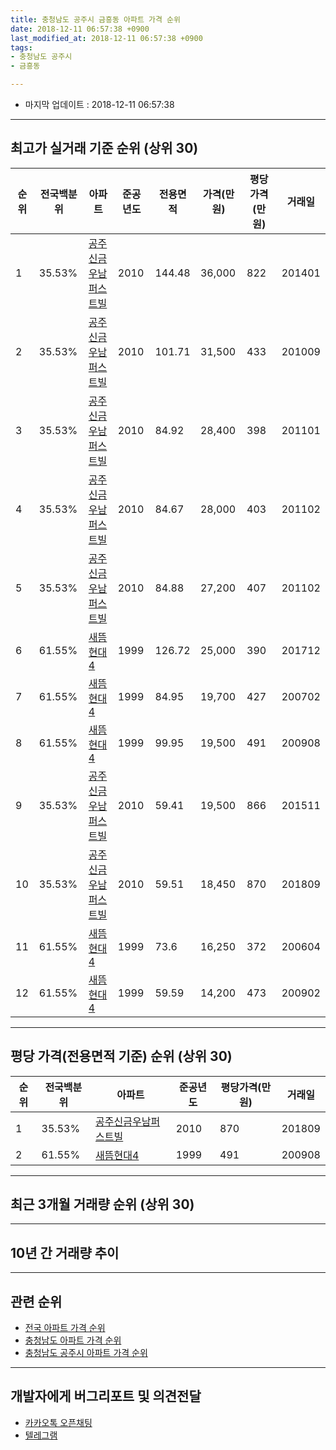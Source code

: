 ```yaml
---
title: 충청남도 공주시 금흥동 아파트 가격 순위
date: 2018-12-11 06:57:38 +0900
last_modified_at: 2018-12-11 06:57:38 +0900
tags:
- 충청남도 공주시
- 금흥동

---
```


* 마지막 업데이트 : 2018-12-11 06:57:38

---

## 최고가 실거래 기준 순위 (상위 30)


|순위|전국백분위|아파트|준공년도|전용면적|가격(만원)|평당가격(만원)|거래일|
|---|---|---|---|---|---|---|---|
|1|35.53%|[공주신금우남퍼스트빌](https://search.naver.com/search.naver?query=%EC%B6%A9%EC%B2%AD%EB%82%A8%EB%8F%84+%EA%B3%B5%EC%A3%BC%EC%8B%9C+%EA%B8%88%ED%9D%A5%EB%8F%99+%EA%B3%B5%EC%A3%BC%EC%8B%A0%EA%B8%88%EC%9A%B0%EB%82%A8%ED%8D%BC%EC%8A%A4%ED%8A%B8%EB%B9%8C)|2010|144.48|36,000|822|201401|
|2|35.53%|[공주신금우남퍼스트빌](https://search.naver.com/search.naver?query=%EC%B6%A9%EC%B2%AD%EB%82%A8%EB%8F%84+%EA%B3%B5%EC%A3%BC%EC%8B%9C+%EA%B8%88%ED%9D%A5%EB%8F%99+%EA%B3%B5%EC%A3%BC%EC%8B%A0%EA%B8%88%EC%9A%B0%EB%82%A8%ED%8D%BC%EC%8A%A4%ED%8A%B8%EB%B9%8C)|2010|101.71|31,500|433|201009|
|3|35.53%|[공주신금우남퍼스트빌](https://search.naver.com/search.naver?query=%EC%B6%A9%EC%B2%AD%EB%82%A8%EB%8F%84+%EA%B3%B5%EC%A3%BC%EC%8B%9C+%EA%B8%88%ED%9D%A5%EB%8F%99+%EA%B3%B5%EC%A3%BC%EC%8B%A0%EA%B8%88%EC%9A%B0%EB%82%A8%ED%8D%BC%EC%8A%A4%ED%8A%B8%EB%B9%8C)|2010|84.92|28,400|398|201101|
|4|35.53%|[공주신금우남퍼스트빌](https://search.naver.com/search.naver?query=%EC%B6%A9%EC%B2%AD%EB%82%A8%EB%8F%84+%EA%B3%B5%EC%A3%BC%EC%8B%9C+%EA%B8%88%ED%9D%A5%EB%8F%99+%EA%B3%B5%EC%A3%BC%EC%8B%A0%EA%B8%88%EC%9A%B0%EB%82%A8%ED%8D%BC%EC%8A%A4%ED%8A%B8%EB%B9%8C)|2010|84.67|28,000|403|201102|
|5|35.53%|[공주신금우남퍼스트빌](https://search.naver.com/search.naver?query=%EC%B6%A9%EC%B2%AD%EB%82%A8%EB%8F%84+%EA%B3%B5%EC%A3%BC%EC%8B%9C+%EA%B8%88%ED%9D%A5%EB%8F%99+%EA%B3%B5%EC%A3%BC%EC%8B%A0%EA%B8%88%EC%9A%B0%EB%82%A8%ED%8D%BC%EC%8A%A4%ED%8A%B8%EB%B9%8C)|2010|84.88|27,200|407|201102|
|6|61.55%|[새뜸현대4](https://search.naver.com/search.naver?query=%EC%B6%A9%EC%B2%AD%EB%82%A8%EB%8F%84+%EA%B3%B5%EC%A3%BC%EC%8B%9C+%EA%B8%88%ED%9D%A5%EB%8F%99+%EC%83%88%EB%9C%B8%ED%98%84%EB%8C%804)|1999|126.72|25,000|390|201712|
|7|61.55%|[새뜸현대4](https://search.naver.com/search.naver?query=%EC%B6%A9%EC%B2%AD%EB%82%A8%EB%8F%84+%EA%B3%B5%EC%A3%BC%EC%8B%9C+%EA%B8%88%ED%9D%A5%EB%8F%99+%EC%83%88%EB%9C%B8%ED%98%84%EB%8C%804)|1999|84.95|19,700|427|200702|
|8|61.55%|[새뜸현대4](https://search.naver.com/search.naver?query=%EC%B6%A9%EC%B2%AD%EB%82%A8%EB%8F%84+%EA%B3%B5%EC%A3%BC%EC%8B%9C+%EA%B8%88%ED%9D%A5%EB%8F%99+%EC%83%88%EB%9C%B8%ED%98%84%EB%8C%804)|1999|99.95|19,500|491|200908|
|9|35.53%|[공주신금우남퍼스트빌](https://search.naver.com/search.naver?query=%EC%B6%A9%EC%B2%AD%EB%82%A8%EB%8F%84+%EA%B3%B5%EC%A3%BC%EC%8B%9C+%EA%B8%88%ED%9D%A5%EB%8F%99+%EA%B3%B5%EC%A3%BC%EC%8B%A0%EA%B8%88%EC%9A%B0%EB%82%A8%ED%8D%BC%EC%8A%A4%ED%8A%B8%EB%B9%8C)|2010|59.41|19,500|866|201511|
|10|35.53%|[공주신금우남퍼스트빌](https://search.naver.com/search.naver?query=%EC%B6%A9%EC%B2%AD%EB%82%A8%EB%8F%84+%EA%B3%B5%EC%A3%BC%EC%8B%9C+%EA%B8%88%ED%9D%A5%EB%8F%99+%EA%B3%B5%EC%A3%BC%EC%8B%A0%EA%B8%88%EC%9A%B0%EB%82%A8%ED%8D%BC%EC%8A%A4%ED%8A%B8%EB%B9%8C)|2010|59.51|18,450|870|201809|
|11|61.55%|[새뜸현대4](https://search.naver.com/search.naver?query=%EC%B6%A9%EC%B2%AD%EB%82%A8%EB%8F%84+%EA%B3%B5%EC%A3%BC%EC%8B%9C+%EA%B8%88%ED%9D%A5%EB%8F%99+%EC%83%88%EB%9C%B8%ED%98%84%EB%8C%804)|1999|73.6|16,250|372|200604|
|12|61.55%|[새뜸현대4](https://search.naver.com/search.naver?query=%EC%B6%A9%EC%B2%AD%EB%82%A8%EB%8F%84+%EA%B3%B5%EC%A3%BC%EC%8B%9C+%EA%B8%88%ED%9D%A5%EB%8F%99+%EC%83%88%EB%9C%B8%ED%98%84%EB%8C%804)|1999|59.59|14,200|473|200902|


---

## 평당 가격(전용면적 기준) 순위 (상위 30)


|순위|전국백분위|아파트|준공년도|평당가격(만원)|거래일|
|---|---|---|---|---|---|
|1|35.53%|[공주신금우남퍼스트빌](https://search.naver.com/search.naver?query=%EC%B6%A9%EC%B2%AD%EB%82%A8%EB%8F%84+%EA%B3%B5%EC%A3%BC%EC%8B%9C+%EA%B8%88%ED%9D%A5%EB%8F%99+%EA%B3%B5%EC%A3%BC%EC%8B%A0%EA%B8%88%EC%9A%B0%EB%82%A8%ED%8D%BC%EC%8A%A4%ED%8A%B8%EB%B9%8C)|2010|870|201809|
|2|61.55%|[새뜸현대4](https://search.naver.com/search.naver?query=%EC%B6%A9%EC%B2%AD%EB%82%A8%EB%8F%84+%EA%B3%B5%EC%A3%BC%EC%8B%9C+%EA%B8%88%ED%9D%A5%EB%8F%99+%EC%83%88%EB%9C%B8%ED%98%84%EB%8C%804)|1999|491|200908|


---

## 최근 3개월 거래량 순위 (상위 30)


<div style="width:100%;">
    <canvas id="deal_count_ranking" height="250"></canvas>
</div>


<script>
new Chart(document.getElementById("deal_count_ranking"), {
    type: 'horizontalBar',
    data: {
        labels: ['새뜸현대4', '공주신금우남퍼스트빌'],
        datasets: [{
            label: '실거래 수',
            data: [5, 3],
            borderColor: "rgba(255, 0, 128, 1)",
            backgroundColor: "rgba(255, 0, 128, 0.5)",
            fill: false,
        }]
    },
    options: {
        responsive: true,
        title: {
            display: true,
            text: '최근 3개월 거래량 순위'
        },
        tooltips: {
            mode: 'index',
            intersect: false,
            callbacks: {
                title: function(tooltipItems, data) {
                    return "실거래 수:";
                },
                label: function(tooltipItem, data) {
                    return data.labels[tooltipItem.index] + ": " + tooltipItem.xLabel;
                }
            }
        },
        hover: {
            mode: 'nearest',
            intersect: true
        },
        scales: {
            xAxes: [{
                display: true,
                scaleLabel: {
                    display: true,
                    labelString: '실거래 수'
                },
                ticks: {
                    suggestedMin: 0,
                }
            }],
            yAxes: [{
                display: true,
                ticks: {
                    autoSkip: false,
                    callback: function(value, index, values) {
                        if (value.length > 15)
                            return value.substr(0, 13) + "...";
                        else
                            return value;
                    }
                },
                scaleLabel: {
                    display: false,
                }
            }]
        }
    }
});

</script>


---

## 10년 간 거래량 추이


<div style="width:100%;">
    <canvas id="deal_progress" height="250"></canvas>
</div>

<script>
new Chart(document.getElementById("deal_progress"), {
    type: 'line',
    data: {
        labels: ['200812','200901','200902','200903','200904','200905','200906','200907','200908','200909','200910','200911','200912','201001','201002','201003','201004','201005','201006','201007','201008','201009','201010','201011','201012','201101','201102','201103','201104','201105','201106','201107','201108','201109','201110','201111','201112','201201','201202','201203','201204','201205','201206','201207','201208','201209','201210','201211','201212','201301','201302','201303','201304','201305','201306','201307','201308','201309','201310','201311','201312','201401','201402','201403','201404','201405','201406','201407','201408','201409','201410','201411','201412','201501','201502','201503','201504','201505','201506','201507','201508','201509','201510','201511','201512','201601','201602','201603','201604','201605','201606','201607','201608','201609','201610','201611','201612','201701','201702','201703','201704','201705','201706','201707','201708','201709','201710','201711','201712','201801','201802','201803','201804','201805','201806','201807','201808','201809','201810','201811','201812'],
        datasets: [{
            label: '실거래 수',
            pointRadius: 1,
            data: [2, 3, 2, 2, 7, 3, 2, 4, 3, 2, 4, 3, 2, 7, 4, 3, 6, 6, 3, 2, 8, 10, 10, 18, 12, 14, 23, 36, 12, 11, 8, 4, 57, 11, 15, 6, 12, 4, 9, 5, 9, 3, 5, 5, 6, 11, 11, 12, 20, 8, 9, 6, 7, 4, 7, 4, 3, 7, 6, 5, 3, 5, 5, 11, 4, 3, 9, 4, 5, 12, 4, 8, 4, 3, 1, 6, 4, 8, 8, 4, 4, 5, 5, 26, 4, 6, 10, 6, 6, 4, 7, 5, 7, 9, 16, 8, 6, 3, 4, 10, 6, 3, 3, 3, 8, 5, 6, 3, 9, 3, 5, 2, 3, 6, 3, 4, 9, 7, 5, 2, 1],
            borderColor: "rgba(255, 201, 14, 1)",
            backgroundColor: "rgba(255, 201, 14, 0.5)",
            fill: true,
        }]
    },
    options: {
        responsive: true,
        title: {
            display: true,
            text: '10년간 거래량 추이'
        },
        tooltips: {
            mode: 'index',
            intersect: false,
        },
        hover: {
            mode: 'nearest',
            intersect: true
        },
        scales: {
            xAxes: [{
                display: true,
                scaleLabel: {
                    display: true,
                    labelString: '년/월'
                }
            }],
            yAxes: [{
                display: true,
                ticks: {
                    suggestedMin: 0,
                },
                scaleLabel: {
                    display: true,
                    labelString: '실거래 수'
                }
            }]
        }
    }
});

</script>


---

## 관련 순위

- [전국 아파트 가격 순위](https://inasie.github.io/apt-ranking/전국)
- [충청남도 아파트 가격 순위](https://inasie.github.io/apt-ranking/충청남도)
- [충청남도 공주시 아파트 가격 순위](https://inasie.github.io/apt-ranking/충청남도-공주시)


---

## 개발자에게 버그리포트 및 의견전달

- [카카오톡 오픈채팅](https://open.kakao.com/o/gLJUAP4)
- [텔레그램](https://t.me/inasie)


